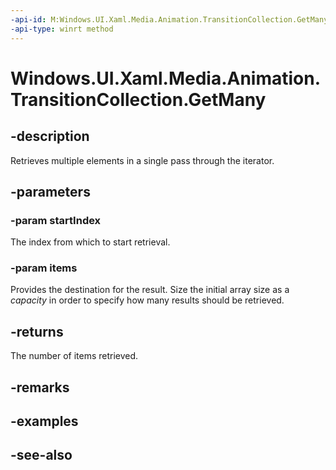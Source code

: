 ```yaml
---
-api-id: M:Windows.UI.Xaml.Media.Animation.TransitionCollection.GetMany(System.UInt32,Windows.UI.Xaml.Media.Animation.Transition[])
-api-type: winrt method
---
```


<!-- Method syntax
public uint GetMany(System.UInt32 startIndex, Windows.UI.Xaml.Media.Animation.Transition[] items)
-->

# Windows.UI.Xaml.Media.Animation.TransitionCollection.GetMany

## -description
Retrieves multiple elements in a single pass through the iterator.



## -parameters
### -param startIndex
The index from which to start retrieval.

### -param items
Provides the destination for the result. Size the initial array size as a *capacity* in order to specify how many results should be retrieved.

## -returns
The number of items retrieved.

## -remarks

## -examples

## -see-also
